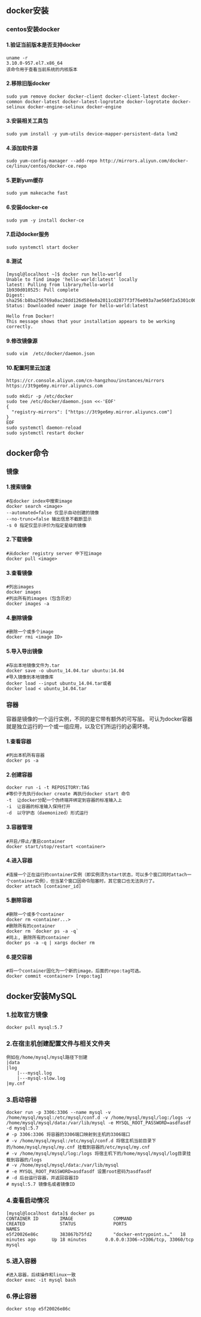 ## docker安装

### centos安装docker

#### 1.验证当前版本是否支持docker

```shell
uname -r
3.10.0-957.el7.x86_64
该命令用于查看当前系统的内核版本
```

#### 2.移除旧版docker

```shell
sudo yum remove docker docker-client docker-client-latest docker-common docker-latest docker-latest-logrotate docker-logrotate docker-selinux docker-engine-selinux docker-engine
```

#### 3.安装相关工具包

```shell
sudo yum install -y yum-utils device-mapper-persistent-data lvm2
```

#### 4.添加软件源

```shell
sudo yum-config-manager --add-repo http://mirrors.aliyun.com/docker-ce/linux/centos/docker-ce.repo
```

#### 5.更新yum缓存

```shell
sudo yum makecache fast
```

#### 6.安装docker-ce

```shell
sudo yum -y install docker-ce
```

#### 7.启动docker服务

```shell
sudo systemctl start docker
```

#### 8.测试

```shell
[mysql@localhost ~]$ docker run hello-world
Unable to find image 'hello-world:latest' locally
latest: Pulling from library/hello-world
1b930d010525: Pull complete 
Digest: sha256:b8ba256769a0ac28dd126d584e0a2011cd2877f3f76e093a7ae560f2a5301c00
Status: Downloaded newer image for hello-world:latest

Hello from Docker!
This message shows that your installation appears to be working correctly.
```

#### 9.修改镜像源

```shell
sudo vim  /etc/docker/daemon.json
```

#### 10.配置阿里云加速

```shell
https://cr.console.aliyun.com/cn-hangzhou/instances/mirrors
https://3t9ge6my.mirror.aliyuncs.com

sudo mkdir -p /etc/docker
sudo tee /etc/docker/daemon.json <<-'EOF'
{
  "registry-mirrors": ["https://3t9ge6my.mirror.aliyuncs.com"]
}
EOF
sudo systemctl daemon-reload
sudo systemctl restart docker
```

## docker命令

### 镜像

#### 1.搜索镜像

```shell
#在docker index中搜索image
docker search <image>
--automated=false 仅显示自动创建的镜像
--no-trunc=false 输出信息不截断显示
-s 0 指定仅显示评价为指定星级的镜像
```

#### 2.下载镜像

```shell
#从docker registry server 中下拉image
docker pull <image> 
```

#### 3.查看镜像

```shell
#列出images
docker images
#列出所有的images（包含历史）
docker images -a 
```

#### 4.删除镜像

```shell
#删除一个或多个image
docker rmi <image ID>
```



#### 5.导入导出镜像

```shell
#存出本地镜像文件为.tar
docker save -o ubuntu_14.04.tar ubuntu:14.04
#导入镜像到本地镜像库
docker load --input ubuntu_14.04.tar或者
docker load < ubuntu_14.04.tar
```

### 容器

容器是镜像的一个运行实例，不同的是它带有额外的可写层。
可认为docker容器就是独立运行的一个或一组应用，以及它们所运行的必需环境。

#### 1.查看容器

```shell
#列出本机所有容器
docker ps -a
```

#### 2.创建容器

```shell
docker run -i -t REPOSITORY:TAG
#等价于先执行docker create 再执行docker start 命令
-t	让docker分配一个伪终端并绑定到容器的标准输入上
-i	让容器的标准输入保持打开
-d	以守护态（daemonized）形式运行
```

#### 3.容器管理

```shell
#开启/停止/重启container
docker start/stop/restart <container> 
```

#### 4.进入容器

```shell
#连接一个正在运行的container实例（即实例须为start状态，可以多个窗口同时attach一个container实例），但当某个窗口因命令阻塞时，其它窗口也无法执行了。
docker attach [container_id] 
```

#### 5.删除容器

```shell
#删除一个或多个container
docker rm <container...>
#删除所有的container
docker rm `docker ps -a -q`
#同上, 删除所有的container
docker ps -a -q | xargs docker rm 
```

#### 6.提交容器

```shell
#将一个container固化为一个新的image，后面的repo:tag可选。
docker commit <container> [repo:tag] 
```

## docker安装MySQL

### 1.拉取官方镜像

```shell
docker pull mysql:5.7
```

### 2.在宿主机创建配置文件与相关文件夹

```
例如在/home/mysql/mysql路径下创建
|data
|log
    |---mysql.log
    |---mysql-slow.log
|my.cnf
```

### 3.启动容器

```shell
docker run -p 3306:3306 --name mysql -v /home/mysql/mysql:/etc/mysql/conf.d -v /home/mysql/mysql/log:/logs -v /home/mysql/mysql/data:/var/lib/mysql -e MYSQL_ROOT_PASSWORD=asdfasdf -d mysql:5.7
# -p 3306:3306 将容器的3306端口映射到主机的3306端口
# -v /home/mysql/mysql:/etc/mysql/conf.d 将宿主机当前目录下的/home/mysql/mysql/my.cnf 挂载到容器的/etc/mysql/my.cnf
# -v /home/mysql/mysql/log:/logs 将宿主机下的/home/mysql/mysql/log目录挂载到容器的/logs
# -v /home/mysql/mysql/data:/var/lib/mysql
# -e MYSQL_ROOT_PASSWORD=asdfasdf 设置root密码为asdfasdf
# -d 后台运行容器，并返回容器ID
# mysql:5.7 镜像名或者镜像ID
```

### 4.查看启动情况

```shell
[mysql@localhost data]$ docker ps 
CONTAINER ID        IMAGE               COMMAND                  CREATED             STATUS              PORTS                               NAMES
e5f20026e86c        383867b75fd2        "docker-entrypoint.s…"   18 minutes ago      Up 18 minutes       0.0.0.0:3306->3306/tcp, 33060/tcp   mysql

```

### 5.进入容器

```shell
#进入容器，后续操作和linux一致
docker exec -it mysql bash
```

### 6.停止容器

```shell
docker stop e5f20026e86c
```